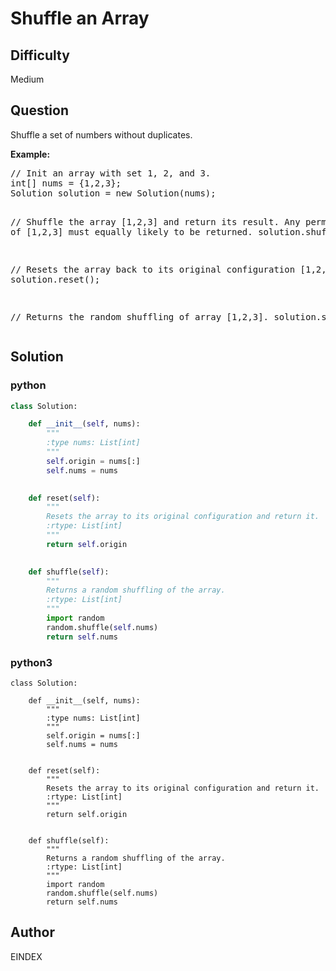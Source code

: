 # Shuffle an Array

## Difficulty
Medium

## Question
<p>Shuffle a set of numbers without duplicates.
</p>

<p><b>Example:</b>
<pre>
// Init an array with set 1, 2, and 3.
int[] nums = {1,2,3};
Solution solution = new Solution(nums);

// Shuffle the array [1,2,3] and return its result. Any permutation of [1,2,3] must equally likely to be returned.
solution.shuffle();

// Resets the array back to its original configuration [1,2,3].
solution.reset();

// Returns the random shuffling of array [1,2,3].
solution.shuffle();
</pre>
</p>

## Solution
### python
```python
class Solution:

    def __init__(self, nums):
        """
        :type nums: List[int]
        """
        self.origin = nums[:]
        self.nums = nums
        

    def reset(self):
        """
        Resets the array to its original configuration and return it.
        :rtype: List[int]
        """
        return self.origin
        

    def shuffle(self):
        """
        Returns a random shuffling of the array.
        :rtype: List[int]
        """
        import random
        random.shuffle(self.nums)
        return self.nums


```
### python3
```python3
class Solution:

    def __init__(self, nums):
        """
        :type nums: List[int]
        """
        self.origin = nums[:]
        self.nums = nums
        

    def reset(self):
        """
        Resets the array to its original configuration and return it.
        :rtype: List[int]
        """
        return self.origin
        

    def shuffle(self):
        """
        Returns a random shuffling of the array.
        :rtype: List[int]
        """
        import random
        random.shuffle(self.nums)
        return self.nums

```

## Author
EINDEX